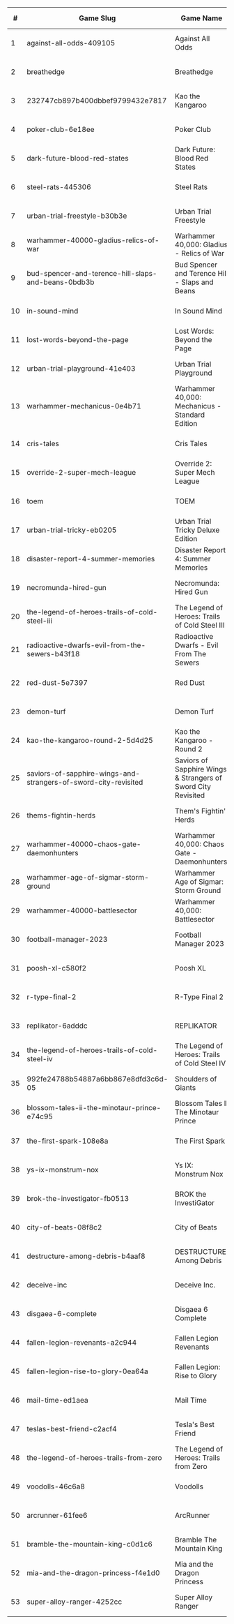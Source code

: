 |#|Game Slug|Game Name|Base Price|Discount (%)|Starts|Ends|
|---|---|---|---|---|---|---|
|1|against-all-odds-409105|Against All Odds|0,00€|100|2023-05-04 15h|2023-05-11 15h|
|2|breathedge|Breathedge|24,99€|100|2023-04-27 15h|2023-05-04 15h|
|3|232747cb897b400dbbef9799432e7817|Kao the Kangaroo|29,99€|100|2023-05-04 15h|2023-05-11 15h|
|4|poker-club-6e18ee|Poker Club|19,99€|100|2023-04-27 15h|2023-05-04 15h|
|5|dark-future-blood-red-states|Dark Future: Blood Red States|19,99€|90|2023-05-25 15h|2023-06-01 15h|
|6|steel-rats-445306|Steel Rats|9,99€|90|2023-05-04 15h|2023-05-11 15h|
|7|urban-trial-freestyle-b30b3e|Urban Trial Freestyle|6,99€|90|2023-05-04 15h|2023-05-11 15h|
|8|warhammer-40000-gladius-relics-of-war|Warhammer 40,000: Gladius - Relics of War|31,99€|90|2023-05-25 15h|2023-06-01 15h|
|9|bud-spencer-and-terence-hill-slaps-and-beans-0bdb3b|Bud Spencer and Terence Hill - Slaps and Beans|19,98€|85|2023-06-16 04h|2023-08-02 04h|
|10|in-sound-mind|In Sound Mind|34,99€|85|2023-04-28 14h|2023-05-12 14h|
|11|lost-words-beyond-the-page|Lost Words: Beyond the Page|14,99€|85|2023-04-28 14h|2023-05-12 14h|
|12|urban-trial-playground-41e403|Urban Trial Playground|6,99€|85|2023-05-04 15h|2023-05-11 15h|
|13|warhammer-mechanicus-0e4b71|Warhammer 40,000: Mechanicus - Standard Edition|29,99€|84|2023-05-25 15h|2023-06-01 15h|
|14|cris-tales|Cris Tales|39,99€|80|2023-04-28 14h|2023-05-12 14h|
|15|override-2-super-mech-league|Override 2: Super Mech League|29,99€|80|2023-04-28 14h|2023-05-12 14h|
|16|toem|TOEM|15,99€|70|2023-09-11 16h|2023-09-24 16h|
|17|urban-trial-tricky-eb0205|Urban Trial Tricky Deluxe Edition|19,99€|70|2023-05-04 15h|2023-05-11 15h|
|18|disaster-report-4-summer-memories|Disaster Report 4: Summer Memories|59,99€|60|2023-04-27 23h|2023-05-11 23h|
|19|necromunda-hired-gun|Necromunda: Hired Gun|39,99€|60|2023-05-25 15h|2023-06-01 15h|
|20|the-legend-of-heroes-trails-of-cold-steel-iii|The Legend of Heroes: Trails of Cold Steel III|59,99€|60|2023-04-27 23h|2023-05-11 23h|
|21|radioactive-dwarfs-evil-from-the-sewers-b43f18|Radioactive Dwarfs - Evil From The Sewers|3,99€|55|2023-05-01 13h|2023-05-08 13h|
|22|red-dust-5e7397|Red Dust|4,49€|55|2023-05-01 13h|2024-04-08 13h|
|23|demon-turf|Demon Turf|21,99€|50|2023-05-08 14h|2023-05-15 14h|
|24|kao-the-kangaroo-round-2-5d4d25|Kao the Kangaroo - Round 2|1,99€|50|2023-05-04 15h|2023-05-11 15h|
|25|saviors-of-sapphire-wings-and-strangers-of-sword-city-revisited|Saviors of Sapphire Wings & Strangers of Sword City Revisited|49,99€|50|2023-04-27 23h|2023-05-11 23h|
|26|thems-fightin-herds|Them's Fightin' Herds|19,99€|50|2023-04-28 14h|2023-05-12 14h|
|27|warhammer-40000-chaos-gate-daemonhunters|Warhammer 40,000: Chaos Gate - Daemonhunters|44,99€|50|2023-05-25 15h|2023-06-01 15h|
|28|warhammer-age-of-sigmar-storm-ground|Warhammer Age of Sigmar: Storm Ground|19,99€|50|2023-05-25 15h|2023-06-01 15h|
|29|warhammer-40000-battlesector|Warhammer 40,000: Battlesector|31,99€|45|2023-05-25 15h|2023-06-01 15h|
|30|football-manager-2023|Football Manager 2023|59,99€|40|2023-05-15 16h|2023-05-22 16h|
|31|poosh-xl-c580f2|Poosh XL|4,49€|40|2023-05-08 11h|2023-05-22 11h|
|32|r-type-final-2|R-Type Final 2|39,99€|40|2023-04-27 23h|2023-05-11 23h|
|33|replikator-6adddc|REPLIKATOR|9,99€|40|2023-05-01 13h|2023-05-08 13h|
|34|the-legend-of-heroes-trails-of-cold-steel-iv|The Legend of Heroes: Trails of Cold Steel IV|59,99€|40|2023-04-27 23h|2023-05-11 23h|
|35|992fe24788b54887a6bb867e8dfd3c6d-05|Shoulders of Giants|15,99€|35|2023-05-09 13h|2023-05-16 13h|
|36|blossom-tales-ii-the-minotaur-prince-e74c95|Blossom Tales II The Minotaur Prince|12,49€|30|2023-05-08 14h|2023-05-15 14h|
|37|the-first-spark-108e8a|The First Spark|3,59€|30|2023-04-27 16h|2023-05-11 16h|
|38|ys-ix-monstrum-nox|Ys IX: Monstrum Nox|59,99€|30|2023-04-27 23h|2023-05-11 23h|
|39|brok-the-investigator-fb0513|BROK the InvestiGator|17,99€|25|2023-05-04 14h|2023-05-11 14h|
|40|city-of-beats-08f8c2|City of Beats|19,99€|20|2023-05-01 13h|2023-05-08 13h|
|41|destructure-among-debris-b4aaf8|DESTRUCTURE: Among Debris|7,19€|20|2023-04-27 13h|2023-05-11 13h|
|42|deceive-inc|Deceive Inc.|19,99€|20|2023-04-27 13h|2023-05-01 13h|
|43|disgaea-6-complete|Disgaea 6 Complete|59,99€|20|2023-04-27 23h|2023-05-11 23h|
|44|fallen-legion-revenants-a2c944|Fallen Legion Revenants|39,99€|20|2023-04-27 23h|2023-05-11 23h|
|45|fallen-legion-rise-to-glory-0ea64a|Fallen Legion: Rise to Glory|29,99€|20|2023-04-27 23h|2023-05-11 23h|
|46|mail-time-ed1aea|Mail Time|19,99€|20|2023-04-27 16h|2023-05-04 16h|
|47|teslas-best-friend-c2acf4|Tesla's Best Friend|4,49€|20|2023-04-27 16h|2023-05-11 16h|
|48|the-legend-of-heroes-trails-from-zero|The Legend of Heroes: Trails from Zero|39,99€|20|2023-04-27 23h|2023-05-11 23h|
|49|voodolls-46c6a8|Voodolls|17,99€|20|2023-05-11 15h|2023-05-25 15h|
|50|arcrunner-61fee6|ArcRunner|17,99€|10|2023-04-27 11h|2023-05-04 11h|
|51|bramble-the-mountain-king-c0d1c6|Bramble The Mountain King|31,39€|10|2023-04-27 13h|2023-05-10 13h|
|52|mia-and-the-dragon-princess-f4e1d0|Mia and the Dragon Princess|11,69€|10|2023-05-04 11h|2023-05-10 11h|
|53|super-alloy-ranger-4252cc|Super Alloy Ranger|8,99€|10|2023-04-28 13h|2023-05-04 13h|
